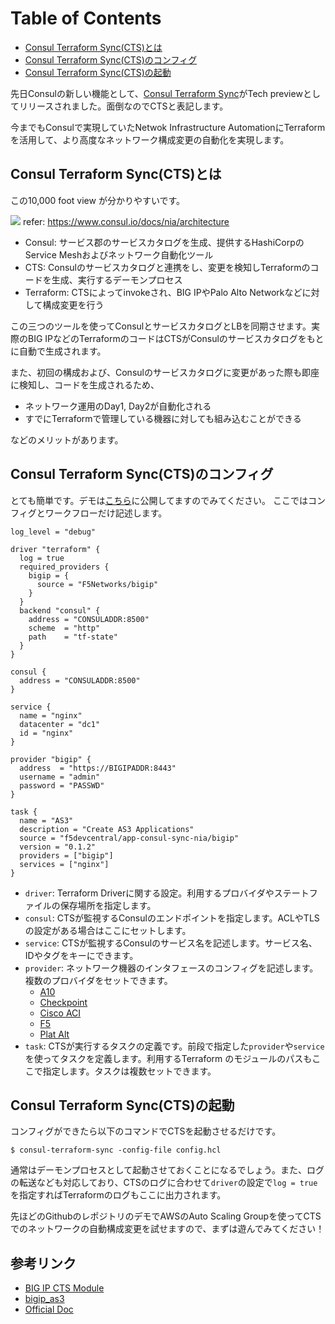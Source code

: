 Table of Contents
=================
  * [Consul Terraform Sync(CTS)とは](#consul-terraform-syncctsとは)
  * [Consul Terraform Sync(CTS)のコンフィグ](#consul-terraform-syncctsのコンフィグ)
  * [Consul Terraform Sync(CTS)の起動](#consul-terraform-syncctsの起動)

先日Consulの新しい機能として、[Consul Terraform Sync](https://www.consul.io/docs/nia)がTech previewとしてリリースされました。面倒なのでCTSと表記します。

今までもConsulで実現していたNetwok Infrastructure AutomationにTerraformを活用して、より高度なネットワーク構成変更の自動化を実現します。

## Consul Terraform Sync(CTS)とは

この10,000 foot view が分かりやすいです。

![](https://www.consul.io/img/nia-highlevel-diagram.png)
refer: https://www.consul.io/docs/nia/architecture

* Consul: サービス郡のサービスカタログを生成、提供するHashiCorpのService Meshおよびネットワーク自動化ツール
* CTS: Consulのサービスカタログと連携をし、変更を検知しTerraformのコードを生成、実行するデーモンプロセス
* Terraform: CTSによってinvokeされ、BIG IPやPalo Alto Networkなどに対して構成変更を行う

この三つのツールを使ってConsulとサービスカタログとLBを同期させます。実際のBIG IPなどのTerraformのコードはCTSがConsulのサービスカタログをもとに自動で生成されます。

また、初回の構成および、Consulのサービスカタログに変更があった際も即座に検知し、コードを生成されるため、

* ネットワーク運用のDay1, Day2が自動化される
* すでにTerraformで管理している機器に対しても組み込むことができる

などのメリットがあります。

## Consul Terraform Sync(CTS)のコンフィグ

とても簡単です。デモは[こちら](https://github.com/tkaburagi/consul-terraform-sync-demo)に公開してますのでみてください。
ここではコンフィグとワークフローだけ記述します。

```hcl
log_level = "debug"

driver "terraform" {
  log = true
  required_providers {
    bigip = {
      source = "F5Networks/bigip"
    }
  }
  backend "consul" {
    address = "CONSULADDR:8500"
    scheme  = "http"
    path    = "tf-state"
  }
}

consul {
  address = "CONSULADDR:8500"
}

service {
  name = "nginx"
  datacenter = "dc1"
  id = "nginx"
}

provider "bigip" {
  address  = "https://BIGIPADDR:8443"
  username = "admin"
  password = "PASSWD"
}

task {
  name = "AS3"
  description = "Create AS3 Applications"
  source = "f5devcentral/app-consul-sync-nia/bigip"
  version = "0.1.2"
  providers = ["bigip"]
  services = ["nginx"]
}
```

* `driver`: Terraform Driverに関する設定。利用するプロバイダやステートファイルの保存場所を指定します。
* `consul`: CTSが監視するConsulのエンドポイントを指定します。ACLやTLSの設定がある場合はここにセットします。
* `service`: CTSが監視するConsulのサービス名を記述します。サービス名、IDやタグをキーにできます。
* `provider`: ネットワーク機器のインタフェースのコンフィグを記述します。複数のプロバイダをセットできます。
    * [A10](https://registry.terraform.io/modules/a10networks/service-group-sync-nia/thunder/latest)
    * [Checkpoint](https://registry.terraform.io/modules/CheckPointSW/dynobj-nia/checkpoint/latest)
    * [Cisco ACI](https://registry.terraform.io/modules/CiscoDevNet/autoscaling-nia/aci/latest)
    * [F5](https://registry.terraform.io/modules/f5devcentral/app-consul-sync-nia/bigip/latest)
    * [Plat Alt](https://registry.terraform.io/modules/PaloAltoNetworks/dag-nia/panos/latest)
* `task`: CTSが実行するタスクの定義です。前段で指定した`provider`や`service`を使ってタスクを定義します。利用するTerraform
のモジュールのパスもここで指定します。タスクは複数セットできます。

## Consul Terraform Sync(CTS)の起動

コンフィグができたら以下のコマンドでCTSを起動させるだけです。

```
$ consul-terraform-sync -config-file config.hcl
```

通常はデーモンプロセスとして起動させておくことになるでしょう。また、ログの転送なども対応しており、CTSのログに合わせて`driver`の設定で`log = true`を指定すればTerraformのログもここに出力されます。

先ほどのGithubのレポジトリのデモでAWSのAuto Scaling Groupを使ってCTSでのネットワークの自動構成変更を試せますので、まずは遊んでみてください！

## 参考リンク

* [BIG IP CTS Module](https://registry.terraform.io/modules/f5devcentral/app-consul-sync-nia/bigip/latest)
* [bigip_as3](https://registry.terraform.io/providers/F5Networks/bigip/latest/docs/resources/bigip_as3)
* [Official Doc](https://www.consul.io/docs/nia)